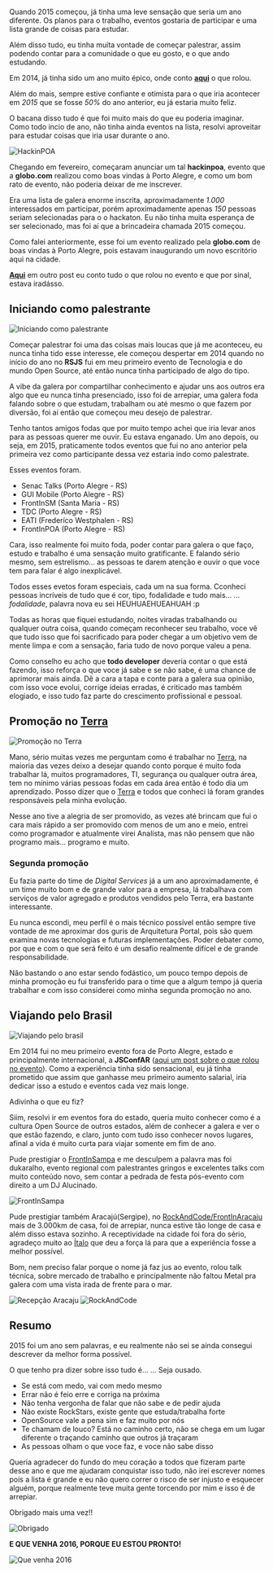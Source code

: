 <!--
layout: post
title: Retrospectiva 2015
date: 2015-12-30T23:26:27.029Z
comments: true
published: true
keywords:
description: 2015 foi um ano incrível, e eu não poderia deixar de contar como foi tudo isso.
categories: 2015, retrospectiva
cover: /images/retrospectiva-2015/cover.jpg
coverAlt: Capa Retrospectiva 2015
-->

Quando 2015 começou, já tinha uma leve sensação que seria um ano diferente.
Os planos para o trabalho, eventos gostaria de participar e 
uma lista grande de coisas para estudar. <!--more-->

Além disso tudo, eu tinha muita vontade de começar palestrar, assim podendo contar para a comunidade o que eu gosto, e o que ando estudando.

Em 2014, já tinha sido um ano muito épico, onde conto [__aqui__](/2014/12/retrospectiva-2014/) o que rolou.

Além do mais, sempre estive confiante e otimista para o que iria acontecer em _2015_ que se fosse _50%_ do ano anterior, eu já estaria muito feliz.

O bacana disso tudo é que foi muito mais do que eu poderia imaginar. Como todo incio de ano, não tinha ainda eventos na lista, resolvi aproveitar para estudar coisas que iria usar durante o ano.


![HackinPOA](/images/hackinpoa/hackinpoa.jpg)


Chegando em fevereiro, começaram anunciar um tal __hackinpoa__, evento que a __globo.com__ realizou como boas vindas à Porto Alegre,
e como um bom rato de evento, não poderia deixar de me inscrever.

Era uma lista de galera enorme inscrita, aproximadamente _1.000_ interessados em participar, porém aproximadamente apenas _150_ pessoas seriam selecionadas para o o hackaton. Eu não tinha muita esperança de ser selecionado, mas foi aí que a brincadeira chamada 2015 começou.

Como falei anteriormente, esse foi um evento realizado pela __globo.com__ de boas vindas à Porto Alegre,
pois estavam inaugurando um novo escritório aqui na cidade.


[__Aqui__](/2015/04/hackinpoa/) em outro post eu conto tudo o que rolou no evento e que por sinal, estava iradásso.


## Iniciando como palestrante
![Iniciando como palestrante](/images/retrospectiva-2015/iniciando-palestrar.jpg)

Começar palestrar foi uma das coisas mais loucas que já me aconteceu, eu nunca tinha tido esse interesse, ele começou despertar em 2014 quando no início do ano no __RSJS__ fui
em meu primeiro evento de Tecnologia e do mundo Open Source, até então nunca tinha participado de algo do tipo.

A vibe da galera por compartilhar conhecimento e ajudar uns aos outros era algo que eu nunca tinha presenciado, isso foi de arrepiar, uma galera foda falando sobre o que estudam, trabalham ou até mesmo o que fazem por diversão, foi aí então que começou meu desejo de palestrar.

Tenho tantos amigos fodas que por muito tempo achei que iria levar anos para as pessoas querer me ouvir. Eu estava enganado.
Um ano depois, ou seja, em 2015, praticamente todos eventos que fui no ano anterior pela primeira vez como participante dessa vez estaria indo como palestrate.

Esses eventos foram.

* Senac Talks (Porto Alegre - RS)
* GUI Mobile (Porto Alegre - RS)
* FrontInSM (Santa Maria - RS)
* TDC (Porto Alegre - RS)
* EATI (Frederíco Westphalen - RS)
* FrontInPOA (Porto Alegre - RS)

Cara, isso realmente foi muito foda, poder contar para galera o que faço, estudo e trabalho é uma sensação muito gratificante.
E falando sério mesmo, sem estrelismo... as pessoas te darem atenção e ouvir o que voce tem para falar é algo inexplicável.

Todos esses evetos foram especiais, cada um na sua forma. Cconheci pessoas incríveis de tudo que é cor, tipo, fodalidade e tudo mais...
... _fodalidade_, palavra nova eu sei HEUHUAEHUEAHUAH :p

Todas as horas que fiquei estudando, noites viradas trabalhando ou qualquer outra coisa, quando começam reconhecer seu trabalho, voce vê que tudo isso que foi sacrificado para
poder chegar a um objetivo vem de mente limpa e com a sensação, faria tudo de novo porque valeu a pena.

Como conselho eu acho que __todo developer__ deveria contar o que está fazendo, isso reforça o que voce já sabe e se não sabe, é uma chance de aprimorar mais ainda.
Dê a cara a tapa e conte para a galera sua opinião, com isso voce evolui, corrige ideias erradas, é criticado mas também elogiado, e isso tudo faz parte do crescimento profissional e pessoal.

## Promoção no [Terra](https://terra.com.br) 
![Promoção no Terra](/images/retrospectiva-2015/terra.jpg)

Mano, sério muitas vezes me perguntam como é trabalhar no [Terra](https://terra.com.br), na maioria das vezes deixo a desejar quando conto porque é muito foda trabalhar lá,
muitos programadores, TI, segurança ou qualquer outra área, tem no mínimo várias pessoas fodas em cada área então é todo dia um aprendizado.
Posso dizer que o [Terra](https://terra.com.br) e todos que conheci lá foram grandes responsáveis pela minha evolução.

Nesse ano tive a alegria de ser promovido, as vezes até brincam que fui o cara mais rápido a ser promovido com menos de um ano e meio, entrei como programador e atualmente
virei Analísta, mas não pensem que não programo mais... programo e muito.

### Segunda promoção
Eu fazia parte do time de _Digital Services_ já a um ano aproximadamente, é um time muito bom e de grande valor para a empresa, lá trabalhava com serviços de valor agregado
e produtos vendidos pelo Terra, era bastante interessante.

Eu nunca escondi, meu perfil é o mais técnico possível então sempre tive vontade de me aproximar dos guris de Arquitetura Portal, pois são quem examina novas tecnologias e futuras implementações. Poder debater como, por que e com o que será feito é um desafio realmente difícel e de grande responsabilidade.

Não bastando o ano estar sendo fodástico, um pouco tempo depois de minha promoção eu fui transferido para o time que a algum tempo já queria trabalhar e com isso considerei como minha segunda promoção no ano.


## Viajando pelo Brasil
![Viajando pelo brasil](/images/retrospectiva-2015/viajando-pelo-brasil.jpg)

Em 2014 fui no meu primeiro evento fora de Porto Alegre, estado e principalmente internacional, a __JSConfAR__ ([aqui um post sobre o que rolou no evento](/2014/12/jsconfar-epica/)). Como a experiência tinha sido sensacional, eu já tinha prometido que assim que ganhasse meu primeiro aumento salarial, iria dedicar isso a estudo e eventos cada vez mais longe.

Adivinha o que eu fiz?

Siim, resolvi ir em eventos fora do estado, queria muito conhecer como é a cultura Open Source de outros estados, além de conhecer a galera e ver o que estão fazendo, e claro, junto com tudo isso conhecer novos lugares, afinal a vida é muito curta para viajar somente em fim de ano.

Pude prestigiar o [FrontInSampa](https://www.frontinsampa.com.br/) e me desculpem a palavra mas foi dukaralho, evento regional com palestrantes gringos e excelentes talks com muito conteúdo novo, sem contar a pedrada de festa pós-evento com direito a um DJ Alucinado.


![FrontInSampa](https://fbcdn-sphotos-a-a.akamaihd.net/hphotos-ak-xtf1/v/t1.0-9/12278742_929953133751596_6868817427209483525_n.jpg?oh=87435b2153e8ddeacea7f980a0b7b9ab&oe=57147647&__gda__=1460466972_67e49e5e9031d1c48789ab5da791d030)


Pude prestigiar também Aracajú(Sergipe), no [RockAndCode/FrontInAracaju](https://www.frontinaracaju.com.br/) mais de 3.000km de casa, foi de arrepiar, nunca estive tão longe de casa e além disso estava sozinho.
A receptividade na cidade foi fora do sério, agradeço muito ao [Ítalo](https://www.linkedin.com/in/italowaxman) que deu a força lá para que a experiência fosse a melhor possível.

Bom, nem preciso falar porque o nome já faz jus ao evento, rolou talk técnica, sobre mercado de trabalho e principalmente não faltou Metal pra galera com uma vista irada de frente para o mar.

![Recepção Aracaju](/images/retrospectiva-2015/aracaju-recepcao.jpg)
![RockAndCode](/images/retrospectiva-2015/aracaju-aabb.jpg)


## Resumo
2015 foi um ano sem palavras, e eu realmente não sei se ainda consegui descrever da melhor forma possível.

O que tenho pra dizer sobre isso tudo é...
... Seja ousado.

* Se está com medo, vai com medo mesmo
* Errar não é feio erre e corriga na próxima
* Não tenha vergonha de falar que não sabe e de pedir ajuda
* Não existe RockStars, existe gente que estuda/trabalha forte
* OpenSource vale a pena sim e faz muito por nós
* Te chamam de louco? Está no caminho certo, não se chega em um lugar diferente o traçando caminho que outros já traçaram
* As pessoas olham o que voce faz, e voce não sabe disso

Queria agradecer do fundo do meu coração a todos que fizeram parte desse ano e que me ajudaram conquistar isso tudo, não irei escrever nomes
pois a lista é grande e eu não quero correr o risco de ser injusto e esquecer alguém, porque realmente teve muita gente torcendo por mim e isso é de arrepiar.

Obrigado mais uma vez!!

![Obrigado](/images/retrospectiva-2015/obrigado.jpeg)

__E QUE VENHA 2016, PORQUE EU ESTOU PRONTO!__

![Que venha 2016](/images/retrospectiva-2015/que-venha-2016.jpg)
